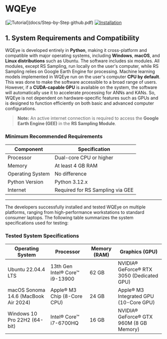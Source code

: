 # WQEye

[![Tutorial](https://img.shields.io/badge/Step--by--Step%20Tutorial-PDF%20Guide-blue)](docs/Step-by-Step github.pdf)
[![Installation](https://img.shields.io/badge/Installation-PDF%20Guide-green)](docs/Installation.pdf)

## 1. System Requirements and Compatibility

WQEye is developed entirely in **Python**, making it cross-platform and compatible with major operating systems, including **Windows**, **macOS**, and **Linux distributions** such as Ubuntu. 
The software includes six modules. All modules, except RS Sampling, run locally on the user's computer, while RS Sampling relies on Google Earth Engine for processing. Machine learning models implemented in WQEye run on the user's computer **CPU by default**. This was done to make the software accessible to a broad range of users. However, if a **CUDA-capable GPU** is available on the system, the software will automatically use it to accelerate processing for ANNs and KANs. So, WQEye is not dependent on hardware-specific features such as GPUs and is designed to function efficiently on both basic and advanced computer configurations.

> **Note:** An active internet connection is required to access the **Google Earth Engine (GEE)** in the **RS Sampling Module**.

### Minimum Recommended Requirements

| Component       | Specification            |
|-----------------|--------------------------|
| Processor       | Dual-core CPU or higher   |
| Memory          | At least 4 GB RAM         |
| Operating System| No difference             |
| Python Version  | Python 3.12.x             |
| Internet        | Required for RS Sampling via GEE |

---

The developers successfully installed and tested WQEye on multiple platforms, ranging from high-performance workstations to standard consumer laptops. The following table summarizes the system specifications used for testing:

### Tested System Specifications

| Operating System                       | Processor                            | Memory (RAM) | Graphics (GPU)                          |
|----------------------------------------|--------------------------------------|---------------|------------------------------------------|
| Ubuntu 22.04.4 LTS                     | 13th Gen Intel® Core™ i9-13900       | 62 GB         | NVIDIA® GeForce® RTX 3050 (Dedicated GPU) |
| macOS Sonoma 14.6 (MacBook Air 2024)   | Apple® M3 Chip (8-Core CPU)          | 24 GB         | Apple® M3 Integrated GPU (10-Core GPU)  |
| Windows 10 Pro 22H2 (64-bit)           | Intel® Core™ i7-6700HQ               | 16 GB         | NVIDIA® GeForce® GTX 960M (8 GB Memory) |

